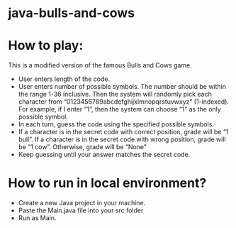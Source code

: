 # java-bulls-and-cows

# How to play:
This is a modified version of the famous Bulls and Cows game.

- User enters length of the code.
- User enters number of possible symbols. The number should be within the range 1-36 inclusive. Then the system will randomly pick each character from “0123456789abcdefghijklmnopqrstuvwxyz” (1-indexed). For example, if I enter “1”, then the system can choose “1” as the only possible symbol.
- In each turn, guess the code using the specified possible symbols.
- If a character is in the secret code with correct position, grade will be “1 bull”. If a character is in the secret code with wrong position, grade will be “1 cow”. Otherwise, grade will be “None”
- Keep guessing until your answer matches the secret code.

# How to run in local environment?
- Create a new Java project in your machine.
- Paste the Main.java file into your src folder
- Run as Main.

